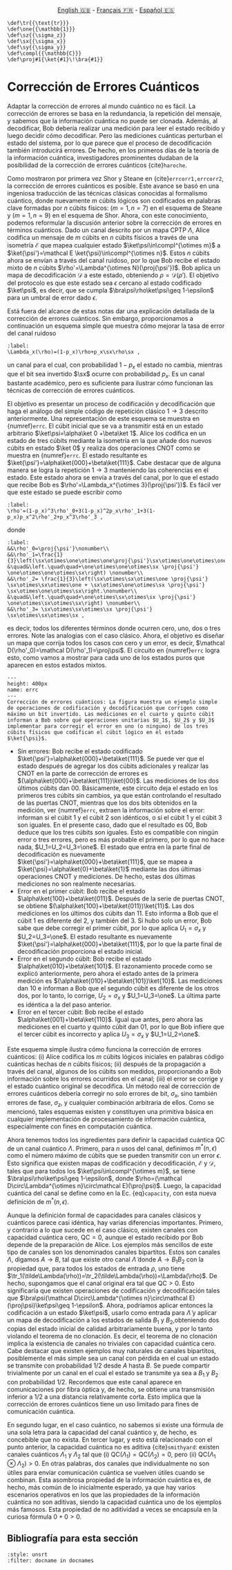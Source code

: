 <p style="text-align: center;">
    <a id="linken" href="../../../../en/content/index.html">English &#x1F1EC;&#x1F1E7;</a> - 
    <a id="linkfr" href="../../../../fr/content/index.html">Français &#x1F1EB;&#x1F1F7;</a> - 
    <a id="linkes" href="../../../../es/content/index.html">Español &#x1F1EA;&#x1F1F8;</a>
</p>
<script>
    currentPage = window.location.href;
    beforeLang = currentPage.slice(0, currentPage.indexOf("content") - 3);
    afterLang = currentPage.slice(currentPage.indexOf("content"));
    document.getElementById("linken").href = beforeLang + "en/" + afterLang;
    document.getElementById("linkfr").href = beforeLang + "fr/" + afterLang;
    document.getElementById("linkes").href = beforeLang + "es/" + afterLang;
</script>


```{math}
\def\tr{{\text{tr}}}
\def\one{{\mathbb{1}}}
\def\sz{{\sigma_z}}
\def\sx{{\sigma_x}}
\def\sy{{\sigma_y}}
\def\compl{{\mathbb{C}}}
\def\proj#1{\ket{#1}\!\bra{#1}}
```

# Corrección de Errores Cuánticos

Adaptar la corrección de errores al mundo cuántico no es fácil. La corrección de errores se basa en la redundancia, la repetición del mensaje, y sabemos que la información cuántica no puede ser clonada. Además, al decodificar, Bob debería realizar una medición para leer el estado recibido y luego decidir cómo decodificar. Pero las mediciones cuánticas perturban el estado del sistema, por lo que parece que el proceso de decodificación también introducirá errores. De hecho, en los primeros días de la teoría de la información cuántica, investigadores prominentes dudaban de la posibilidad de la corrección de errores cuánticos {cite}`haroche`.

Como mostraron por primera vez Shor y Steane en {cite}`errcorr1,errcorr2`, la corrección de errores cuánticos es posible. Este avance se basó en una ingeniosa traducción de las técnicas clásicas conocidas al formalismo cuántico, donde nuevamente $m$ cúbits lógicos son codificados en palabras clave formadas por $n$ cúbits físicos: $(m=1,n=7)$ en el esquema de Steane y $(m=1,n=9)$ en el esquema de Shor. Ahora, con este conocimiento, podemos reformular la discusión anterior sobre la corrección de errores en términos cuánticos. Dado un canal descrito por un mapa CPTP $\Lambda$, Alice codifica un mensaje de $m$ cúbits en $n$ cúbits físicos a través de una isometría $\mathcal E$ que mapea cualquier estado $\ket\psi\in\compl^{\otimes m}$ a $\ket{\psi'}=\mathcal E \ket{\psi}\in\compl^{\otimes n}$. Estos $n$ cúbits ahora se envían a través del canal ruidoso, por lo que Bob recibe el estado mixto de $n$ cúbits $\rho'=\Lambda^{\otimes N}(\proj{\psi'})$. Bob aplica un mapa de decodificación $\mathcal D$ a este estado, obteniendo $\rho=\mathcal D(\rho')$. El objetivo del protocolo es que este estado sea $\epsilon$ cercano al estado codificado $\ket\psi$, es decir, que se cumpla $\bra\psi\rho\ket\psi\geq 1-\epsilon$ para un umbral de error dado $\epsilon$.

Está fuera del alcance de estas notas dar una explicación detallada de la corrección de errores cuánticos. Sin embargo, proporcionamos a continuación un esquema simple que muestra cómo mejorar la tasa de error del canal ruidoso

```{math}
:label:
\Lambda_x(\rho)=(1-p_x)\rho+p_x\sx\rho\sx ,
```

un canal para el cual, con probabilidad $1-p_x$ el estado no cambia, mientras que el bit sea invertido $\sx$ ocurre con probabilidad $p_x$. Es un canal bastante académico, pero es suficiente para ilustrar cómo funcionan las técnicas de corrección de errores cuánticos.

El objetivo es presentar un proceso de codificación y decodificación que haga el análogo del simple código de repetición clásico $1\rightarrow 3$ descrito anteriormente. Una representación de este esquema se muestra en {numref}`errc`. El cúbit inicial que se va a transmitir está en un estado arbitrario $\ket\psi=\alpha\ket 0 +\beta\ket 1$. Alice los codifica en un estado de tres cúbits mediante la isometría en la que añade dos nuevos cúbits en estado $\ket 0$ y realiza dos operaciones CNOT como se muestra en {numref}`errc`. El estado resultante es $\ket{\psi'}=\alpha\ket{000}+\beta\ket{111}$. Cabe destacar que de alguna manera se logra la repetición $1\rightarrow 3$ manteniendo las coherencias en el estado. Este estado ahora se envía a través del canal, por lo que el estado que recibe Bob es $\rho'=\Lambda_x^{\otimes 3}(\proj{\psi'})$. Es fácil ver que este estado se puede escribir como

```{math}
:label:
\rho'=(1-p_x)^3\rho'_0+3(1-p_x)^2p_x\rho'_1+3(1-p_x)p_x^2\rho'_2+p_x^3\rho'_3 ,
```

donde

```{math}
:label:
&&\rho'_0=\proj{\psi'}\nonumber\\
&&\rho'_1=\frac{1}{3}\left(\sx\otimes\one\otimes\one\proj{\psi'}\sx\otimes\one\otimes\one+\one\otimes\sx\otimes\one\proj{\psi'}\one\otimes\sx\otimes\one\right.\nonumber\\
&\quad&\left.\quad\quad+\one\otimes\one\otimes\sx \proj{\psi'} \one\otimes\one\otimes\sx\right) \nonumber\\
&&\rho'_2= \frac{1}{3}\left(\sx\otimes\sx\otimes\one \proj{\psi'} \sx\otimes\sx\otimes\one + \sx\otimes\one\otimes\sx \proj{\psi'} \sx\otimes\one\otimes\sx\right.\nonumber\\
&\quad&\left.\quad\quad+\one\otimes\sx\otimes\sx \proj{\psi'} \one\otimes\sx\otimes\sx\right) \nonumber\\
&&\rho'_3= \sx\otimes\sx\otimes\sx \proj{\psi'} \sx\otimes\sx\otimes\sx ,
```

es decir, todos los diferentes términos donde ocurren cero, uno, dos o tres errores. Note las analogías con el caso clásico. Ahora, el objetivo es diseñar un mapa que corrija todos los casos con cero y un error, es decir, $\mathcal D(\rho'_0)=\mathcal D(\rho'_1)=\proj\psi$. El circuito en {numref}`errc`  logra esto, como vamos a mostrar para cada uno de los estados puros que aparecen en estos estados mixtos.

```{figure} ./errcorr.png
---
height: 400px
name: errc
---
Corrección de errores cuánticos: La figura muestra un ejemplo simple de operaciones de codificación y decodificación que corrigen como máximo un bit invertido. Las mediciones en el cuarto y quinto cúbit informan a Bob sobre qué operaciones unitarias $U_1$, $U_2$ y $U_3$ implementar para corregir el error en uno (o ninguno) de los tres cúbits físicos que codifican el cúbit lógico en el estado $\ket{\psi}$.
```

- Sin errores: Bob recibe el estado codificado
    $\ket{\psi'}=\alpha\ket{000}+\beta\ket{111}$. Se puede ver que el estado después de agregar los dos cúbits adicionales y realizar las CNOT en la parte de corrección de errores es $(\alpha\ket{000}+\beta\ket{111})\ket{00}$. Las mediciones de los dos últimos cúbits dan $00$. Básicamente, este circuito deja el estado en los primeros tres cúbits sin cambios, ya que están controlando el resultado de las puertas CNOT, mientras que los dos bits obtenidos en la medición, ver {numref}`errc`, extraen la información sobre el error: informan si el cúbit 1 y el cúbit 2 son idénticos, o si el cúbit 1 y el cúbit 3 son iguales. En el presente caso, dado que el resultado es 00, Bob deduce que los tres cúbits son iguales. Esto es compatible con ningún error o tres errores, pero es más probable el primero, por lo que no hace nada, $U_1=U_2=U_3=\one$. El estado que entra en la parte final de decodificación es nuevamente  $\ket{\psi'}=\alpha\ket{000}+\beta\ket{111}$, que se mapea a $\ket{\psi}=\alpha\ket{0}+\beta\ket{1}$ mediante las dos últimas operaciones CNOT y mediciones. De hecho, estas dos últimas mediciones no son realmente necesarias.
- Error en el primer cúbit: Bob recibe el estado
    $\alpha\ket{100}+\beta\ket{011}$. Después de la serie de puertas CNOT, se obtiene $(\alpha\ket{100}+\beta\ket{011})\ket{11}$. Las dos mediciones en los últimos dos cúbits dan 11. Esto informa a Bob que el cúbit 1 es diferente del 2, y también del 3. Si hubo solo un error, Bob sabe que debe corregir el primer cúbit, por lo que aplica $U_1=\sigma_x$ y $U_2=U_3=\one$. El estado resultante es nuevamente $\ket{\psi'}=\alpha\ket{000}+\beta\ket{111}$, por lo que la parte final de decodificación proporciona el estado inicial.
- Error en el segundo cúbit: Bob recibe el estado
    $\alpha\ket{010}+\beta\ket{101}$. El razonamiento procede como
se explicó anteriormente, pero ahora el estado antes de la primera medición es $(\alpha\ket{010}+\beta\ket{101})\ket{10}$. Las mediciones dan 10 e informan a Bob que el segundo cúbit es diferente de los otros dos, por lo tanto, lo corrige, $U_2=\sigma_x$ y $U_1=U_3=\one$. La última parte es idéntica a la del paso anterior.
- Error en el tercer cúbit: Bob recibe el estado
    $\alpha\ket{001}+\beta\ket{110}$. Igual que antes, pero ahora las
mediciones en el cuarto y quinto cúbit dan 01, por lo que Bob infiere que el tercer cúbit es incorrecto y aplica $U_3=\sigma_x$ y
    $U_1=U_2=\one$.

Este esquema simple ilustra cómo funciona la corrección de errores cuánticos: (i) Alice codifica los $m$ cúbits lógicos iniciales en palabras código cuánticas hechas de $n$ cúbits físicos; (ii) después de la propagación a través del canal, algunos de los cúbits son medidos, proporcionando a Bob información sobre los errores ocurridos en el canal; (iii) el error se corrige y el estado cuántico original se decodifica. Un método real de corrección de errores cuánticos debería corregir no solo errores de bit, $\sigma_x$, sino también errores de fase, $\sigma_z$, y cualquier combinación arbitraria de ellos. Como se mencionó, tales esquemas existen y constituyen una primitiva básica en cualquier implementación de procesamiento de información cuántica, especialmente con fines en computación cuántica.

Ahora tenemos todos los ingredientes para definir la capacidad cuántica $\text{QC}$ de un canal cuántico $\Lambda$. Primero, para $n$ usos del canal, definimos $m^*(n,\epsilon)$ como el número máximo de cúbits que se pueden transmitir con un error $\epsilon$. Esto significa que existen mapas de codificación y decodificación, $\mathcal E$ y $\mathcal D$, tales que para todos los $\ket\psi\in\compl^{\otimes m}$, se tiene $\bra\psi\rho\ket\psi\geq 1-\epsilon$, donde $\rho=(\mathcal D\circ\Lambda^{\otimes n}\circ\mathcal E)(\proj\psi)$. Luego, la capacidad cuántica del canal se define como en la Ec. {eq}`capacity`, con esta nueva definición de $m^*(n,\epsilon)$.

Aunque la definición formal de capacidades para canales clásicos y cuánticos parece casi idéntica, hay varias diferencias importantes. Primero, y contrario a lo que sucede en el caso clásico, existen canales con capacidad cuántica cero, $\text{QC}=0$, aunque el estado recibido por Bob depende de la preparación de Alice. Los ejemplos más sencillos de este tipo de canales son los denominados canales bipartitos. Estos son canales $\Lambda$, digamos $A\rightarrow B$, tal que existe otro canal $\tilde\Lambda$ donde $A\rightarrow B_1B_2$ con la propiedad que, para todos los estados de entrada $\rho$, uno tiene $\tr_1(\tilde\Lambda(\rho))=\tr_2(\tilde\Lambda(\rho))=\Lambda(\rho)$. De hecho, supongamos que el canal original era tal que $\text{QC}>0$. Esto significaría que existen operaciones de codificación y decodificación tales que $\bra\psi(\mathcal D\circ\Lambda^{\otimes n}\circ\mathcal E)(\proj\psi)\ket\psi\geq 1-\epsilon$. Ahora, podríamos aplicar entonces la codificación a un estado $\ket\psi$, usarlo como entrada para $\tilde\Lambda$ y aplicar un mapa de decodificación a los estados de salida $B_1$ y $B_2$,obteniendo dos copias del estado inicial de calidad arbitrariamente buena, y por lo tanto violando el teorema de no clonación. Es decir, el teorema de no clonación implica la existencia de canales no triviales con capacidad cuántica cero. Cabe destacar que existen ejemplos muy naturales de canales bipartitos, posiblemente el más simple sea un canal con pérdida en el cual un estado se transmite con probabilidad $1/2$ desde $A$ hasta $B$. Se puede compartir trivialmente por un canal en el cual el estado se transmite ya sea a $B_1$ y $B_2$ con probabilidad $1/2$. Recordemos que este canal aparece en comunicaciones por fibra óptica y, de hecho, se obtiene una transmisión inferior a $1/2$ a una distancia relativamente corta. Esto implica que la corrección de errores cuánticos tiene un uso limitado para fines de comunicación cuántica.

En segundo lugar, en el caso cuántico, no sabemos si existe una fórmula de una sola letra para la capacidad del canal cuántico y, de hecho, es concebible que no exista. En tercer lugar, y esto está relacionado con el punto anterior, la capacidad cuántica no es aditiva {cite}`smithyard`: existen canales cuánticos $\Lambda_1$ y $\Lambda_2$ tal que (i) $\text{QC}(\Lambda_1)=\text{QC}(\Lambda_2)=0$, pero (ii) $\text{QC}(\Lambda_1\otimes\Lambda_2)>0$. En otras palabras, dos canales que individualmente no son útiles para enviar comunicación cuántica se vuelven útiles cuando se combinan. Esta asombrosa propiedad de la información cuántica es, de hecho, más común de lo inicialmente esperado, ya que hay varios escenarios operativos en los que las propiedades de la información cuántica no son aditivas, siendo la capacidad cuántica uno de los ejemplos más famosos. Esta propiedad de no aditividad a veces se encapsula en la curiosa fórmula $0+0>0$.

## Bibliografía para esta sección
```{bibliography}
:style: unsrt
:filter: docname in docnames
```



